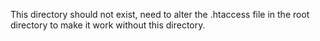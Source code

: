 This directory should not exist, need to alter the .htaccess file in the
root directory to make it work without this directory.
